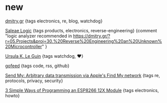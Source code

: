 # new

[dmitry.gr](https://dmitry.gr) {tags electronics, re, blog, watchdog}

[Saleae Logic](https://www.saleae.com/) {tags products, electronics, reverse-engineering} {comment "logic analyzer recommended in https://dmitry.gr/?r=05.Projects&proj=30.%20Reverse%20Engineering%20an%20Unknown%20Microcontroller" }

[Ursula K. Le Guin](https://www.ursulakleguin.com/home/) {tags watchdog, ❤}

[gofeed](https://github.com/mmcdole/gofeed) {tags code, rss, github}

[Send My: Arbitrary data transmission via Apple's Find My network](https://positive.security/blog/send-my) {tags re, protocols, privacy, security}

[3 Simple Ways of Programming an ESP8266 12X Module](https://www.instructables.com/3-Simple-Ways-of-Programming-an-ESP8266-12X-Module/)  {tags electronics, howto}

